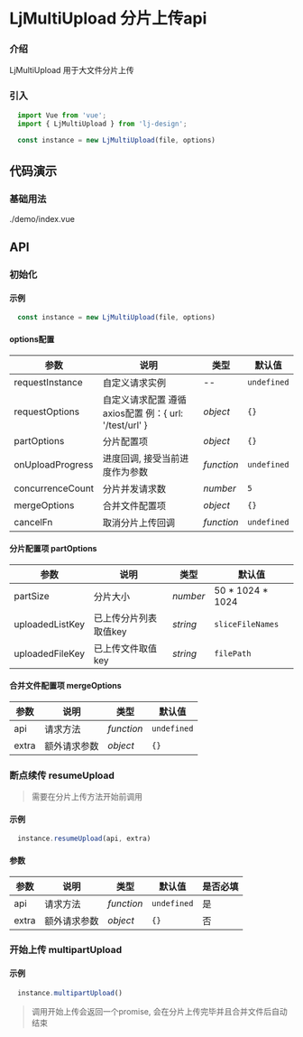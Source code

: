 # LjMultiUpload 分片上传api

### 介绍
LjMultiUpload 用于大文件分片上传
### 引入

```js
  import Vue from 'vue';
  import { LjMultiUpload } from 'lj-design';
  
  const instance = new LjMultiUpload(file, options)
```

## 代码演示

### 基础用法

<demo-code>./demo/index.vue</demo-code>

## API

### 初始化

#### 示例

```js
  const instance = new LjMultiUpload(file, options)
```

#### options配置

| 参数 | 说明 | 类型 |  默认值 |
|------|------|-----|---------|
| requestInstance | 自定义请求实例 | -- | `undefined` |
| requestOptions | 自定义请求配置 遵循axios配置 例：{ url: '/test/url' } | _object_ | `{}` |
| partOptions | 分片配置项 | _object_ | `{}` |
| onUploadProgress | 进度回调, 接受当前进度作为参数 | _function_ | `undefined` |
| concurrenceCount | 分片并发请求数 | _number_ | `5` |
| mergeOptions | 合并文件配置项 | _object_ | `{}` |
| cancelFn | 取消分片上传回调 | _function_ | `undefined` |

#### 分片配置项 partOptions

| 参数 | 说明 | 类型 |  默认值 |
|------|------|-----|---------|
| partSize | 分片大小 | _number_ | 50 * 1024 * 1024 |
| uploadedListKey | 已上传分片列表取值key | _string_ | `sliceFileNames` |
| uploadedFileKey | 已上传文件取值key | _string_ | `filePath` |

#### 合并文件配置项 mergeOptions

| 参数 | 说明 | 类型 |  默认值 |
|------|------|-----|---------|
| api | 请求方法 | _function_ | `undefined` |
| extra | 额外请求参数 | _object_ | `{}` |

### 断点续传 resumeUpload

> 需要在分片上传方法开始前调用

#### 示例

```js
  instance.resumeUpload(api, extra)
```

#### 参数

| 参数 | 说明 | 类型 |  默认值 | 是否必填 |
|------|------|-----|---------|----------|
| api | 请求方法 | _function_ | `undefined` | 是 |
| extra | 额外请求参数 | _object_ | `{}` | 否 |

### 开始上传 multipartUpload

#### 示例

```js
  instance.multipartUpload()
```

> 调用开始上传会返回一个promise, 会在分片上传完毕并且合并文件后自动结束
